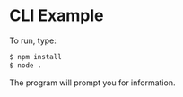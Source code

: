 # CLI Example

To run, type:
``` sh
$ npm install
$ node .
```

The program will prompt you for information.

